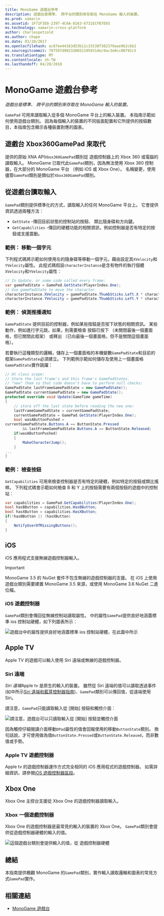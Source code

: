 ```yaml
---
title: MonoGame 遊戲台參考
description: 遊戲台是標準、 跨平台的類別來存取在 MonoGame 輸入的裝置。
ms.prod: xamarin
ms.assetid: 1F71F3E8-2397-4C6A-8163-6731ECFB7E03
ms.technology: xamarin-cross-platform
author: charlespetzold
ms.author: chape
ms.date: 03/28/2017
ms.openlocfilehash: ac87ee44163d53b11c15538f382379aae962cbb2
ms.sourcegitcommit: 797597d902330652195931dec9ac3e0cc00792c5
ms.translationtype: MT
ms.contentlocale: zh-TW
ms.lasthandoff: 04/20/2018
---
```

# <a name="monogame-gamepad-reference"></a>MonoGame 遊戲台參考

_遊戲台是標準、 跨平台的類別來存取在 MonoGame 輸入的裝置。_

`GamePad` 可用來讀取輸入從多個 MonoGame 平台上的輸入裝置。 本指南示範如何使用遊戲台類別。 因為每個輸入的裝置的不同版面配置和它所提供的按鈕數目，本指南包含顯示各種裝置對應的圖表。

## <a name="gamepad-as-a-replacement-for-xbox360gamepad"></a>遊戲台 Xbox360GamePad 來取代

提供的原始 XNA API`Xbox360GamePad`類別從 遊戲控制器上的 Xbox 360 或電腦的讀取輸入。 MonoGame 已取代此`GamePad`類別，因為無法使用 Xbox 360 控制器，在大部分的 MonoGame 平台 （例如 iOS 或 Xbox One）。 名稱變更，使用儘管`GamePad`類別是類似於`Xbox360GamePad`類別。

## <a name="reading-input-from-gamepad"></a>從遊戲台讀取輸入

`GamePad`類別提供標準化的方式，讀取輸入的任何 MonoGame 平台上。 它會提供資訊透過兩種方法：

- `GetState` -傳回目前狀態的控制站的按鈕、 類比隨身碟和方向鍵。
- `GetCapabilities` -傳回的硬體功能的相關資訊，例如控制器是否有特定的按鈕或支援震動。

### <a name="example-moving-a-character"></a>範例： 移動一個字元

下列程式碼將示範如何使用左的隨身碟等移動一個字元，藉由設定其`XVelocity`和`YVelocity`屬性。 此程式碼假設`characterInstance`是含有物件的執行個體`XVelocity`和`YVelocity`屬性：

```csharp
// In Update, or some code called every frame:
var gamePadState = GamePad.GetState(PlayerIndex.One);
// Use gamePadState to move the character
characterInstance.XVelocity = gamePadState.ThumbSticks.Left.X * characterInstance.MaxSpeed;
characterInstance.YVelocity = gamePadState.ThumbSticks.Left.Y * characterInstance.MaxSpeed;
```

### <a name="example-detecting-pushes"></a>範例： 偵測推播通知

`GamePadState` 提供目前的控制器，例如某些按鈕是否按下狀態的相關資訊。 某些動作，例如進行字元跳，如果，則需要檢查 按鈕已按下 （未關閉最後一個畫面格，但已關閉此框架） 或釋出 （已向最後一個畫面格，但不是關閉這個畫面格）。 

若要執行這種類型的邏輯，儲存上一個畫面格的本機變數`GamePadState`和目前的框架`GamePadState`必須建立。 下列範例示範如何儲存及使用上一個畫面格`GamePadState`實作跳躍：

```csharp
// At class scope:
// Store the last frame's and this frame's GamePadStates.
// "new" them so that code doesn't have to perform null checks:
GamePadState lastFrameGamePadState = new GamePadState();
GamePadState currentGamePadState = new GamePadState();
protected override void Update(GameTime gameTime)
{
    // store off the last state before reading the new one:
    lastFrameGamePadState = currentGamePadState;
    currentGamePadState = GamePad.GetState(PlayerIndex.One);
    bool wasAButtonPushed = 
currentGamePadState.Buttons.A == ButtonState.Pressed
        && lastFrameGamePadState.Buttons.A == ButtonState.Released;
    if(wasAButtonPushed)
    {
        MakeCharacterJump();
    }
...
}
```

### <a name="example-checking-for-buttons"></a>範例： 檢查按鈕

`GetCapabilities` 可用來檢查控制器是否有特定的硬體，例如特定的按鈕或類比搖桿。 下列程式碼會示範如何檢查 B 和 Y 上的按鈕需要有兩個按鈕的遊戲中的控制站：

```csharp
var capabilities = GamePad.GetCapabilities(PlayerIndex.One);
bool hasBButton = capabilities.HasBButton;
bool hasXButton = capabilities.HasXButton;
if(!hasBButton || !hasXButton)
{
    NotifyUserOfMissingButtons();
}
```

## <a name="ios"></a>iOS

iOS 應用程式支援無線遊戲控制器輸入。

> [!IMPORTANT]
> MonoGame 3.5 的 NuGet 套件不包含無線的遊戲控制器的支援。 在 iOS 上使用遊戲台類別需要建置 MonoGame 3.5 來源，或使用 MonoGame 3.6 NuGet 二進位檔。 

### <a name="ios-game-controller"></a>iOS 遊戲控制器

`GamePad`類別會傳回從無線控制站讀取屬性。 中的屬性`GamePad`提供良好地涵蓋標準 ios 控制站硬體，如下列圖表所示：

![](input-images/image1.png "遊戲台中的屬性提供良好地涵蓋標準 ios 控制站硬體，在此圖中所示")

## <a name="apple-tv"></a>Apple TV

Apple TV 的遊戲可以輸入使用 Siri 遠端或無線的遊戲控制器。

### <a name="siri-remote"></a>Siri 遠端

*Siri 遠端*Apple tv 是原生的輸入的裝置。 雖然從 Siri 遠端的值可以讀取透過事件 (如中所示[Siri 遠端和藍芽控制器指南](~/ios/tvos/platform/remote-bluetooth.md))、`GamePad`類別可以傳回值，從遠端使用 Siri。

請注意，`GamePad`只能讀取輸入從 [開始] 按鈕和觸控介面： 

![](input-images/image2.png "請注意，遊戲台可以只讀取輸入從 [開始] 按鈕並觸控介面")

因為觸控仔細閱讀介面移動`DPad`屬性的值會回報使用的移動`ButtonState`類別。 換句話說，才可使用做為值`ButtonState.Pressed`或`ButtonState.Released`，而非數值或手勢。

### <a name="apple-tv-game-controller"></a>Apple TV 遊戲控制器

Apple tv 的遊戲控制器運作方式完全相同的 iOS 應用程式的遊戲控制器。 如需詳細資訊，請參閱[iOS 遊戲控制器區段](#iOS_Game_Controller)。 

## <a name="xbox-one"></a>Xbox One

Xbox One 主控台支援從 Xbox One 的遊戲控制器讀取輸入。

### <a name="xbox-one-game-controller"></a>Xbox 一個遊戲控制器

Xbox One 的遊戲控制器是最常見的輸入的裝置的 Xbox One。 `GamePad`類別會提供從遊戲控制器硬體的輸入的值。

![](input-images/image3.png "這個遊戲台類別會提供輸入的值，從 遊戲控制器硬體")

## <a name="summary"></a>總結

本指南提供概觀 MonoGame 的`GamePad`類別，實作輸入讀取邏輯和圖表的常見方式`GamePad`實作。

## <a name="related-links"></a>相關連結

- [MonoGame 遊戲台](http://www.monogame.net/documentation/?page=T_Microsoft_Xna_Framework_Input_GamePad)
